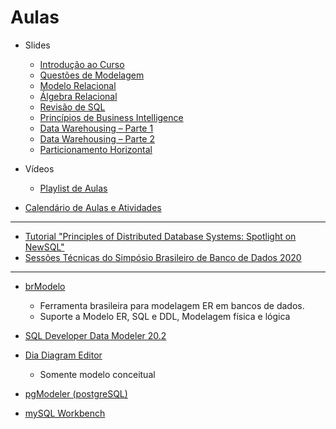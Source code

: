 # Aulas
* Slides
    * [Introdução ao Curso](https://drive.google.com/file/d/1K3G3A20Mpfpv6dRDLl3sIchAxbf4ohXx/view)
    * [Questões de Modelagem](https://drive.google.com/file/d/1g_RhX-1FfvuGqXvTxEJnhG8hPKvxhmWq/view)
    * [Modelo Relacional](https://drive.google.com/file/d/14HFJQMCsYDntic79CxYKxbbQGVBCvGGw/view)
    * [Álgebra Relacional](https://drive.google.com/file/d/1JWvkayY2FbdwmnzUnM_dBK_5XvJySFDw/view)
    * [Revisão de SQL](https://drive.google.com/file/d/1jVdpSvXyVcac3xg4ps16W_vDpSEApayi/view)
    * [Princípios de Business Intelligence](https://drive.google.com/file/d/1ebV58ZtfqMcmNybALGVKlWWq371ipYYq/view)
    * [Data Warehousing – Parte 1](https://drive.google.com/file/d/1SgvDvjYfthmdzIV0vUrcvGmJWctRaeD-/view)
    * [Data Warehousing – Parte 2](https://drive.google.com/file/d/1zof7aub25lA0hEj6UP0e_kHQMXlf525a/view)
    * [Particionamento Horizontal](https://drive.google.com/file/d/1txrx5UYD63zPvpZOcQppRbkcUi_3LF4D/view)

* Vídeos
    * [Playlist de Aulas](https://www.youtube.com/watch?v=FY1FQyXAsBw&list=PLT6HFRb9UYD3hXXabqlnFlHccGA6CjIuv)

* [Calendário de Aulas e Atividades](https://drive.google.com/file/d/1v8kSlf6jVnuSxI_GshVcdKHgBGLRa9gB/view)


***

* [Tutorial "Principles of Distributed Database Systems: Spotlight on NewSQL"](https://www.youtube.com/watch?v=0WpRIWoUqIc)
* [Sessões Técnicas do Simpósio Brasileiro de Banco de Dados 2020](https://classroom.google.com/u/1/c/MTI5Nzg0NDY5NDA3/m/MTUwMTUyNjc0NDg2/details)

***

* [brModelo](https://sourceforge.net/projects/brmodelo/)
    * Ferramenta brasileira para modelagem ER em bancos de dados.
    * Suporte a Modelo ER, SQL e DDL, Modelagem física e lógica

* [SQL Developer Data Modeler 20.2](https://www.oracle.com/tools/downloads/sql-data-modeler-downloads.html)

* [Dia Diagram Editor](http://dia-installer.de/)
    * Somente modelo conceitual

* [pgModeler (postgreSQL)](https://pgmodeler.io/)

* [mySQL Workbench](https://dev.mysql.com/downloads/workbench/)
